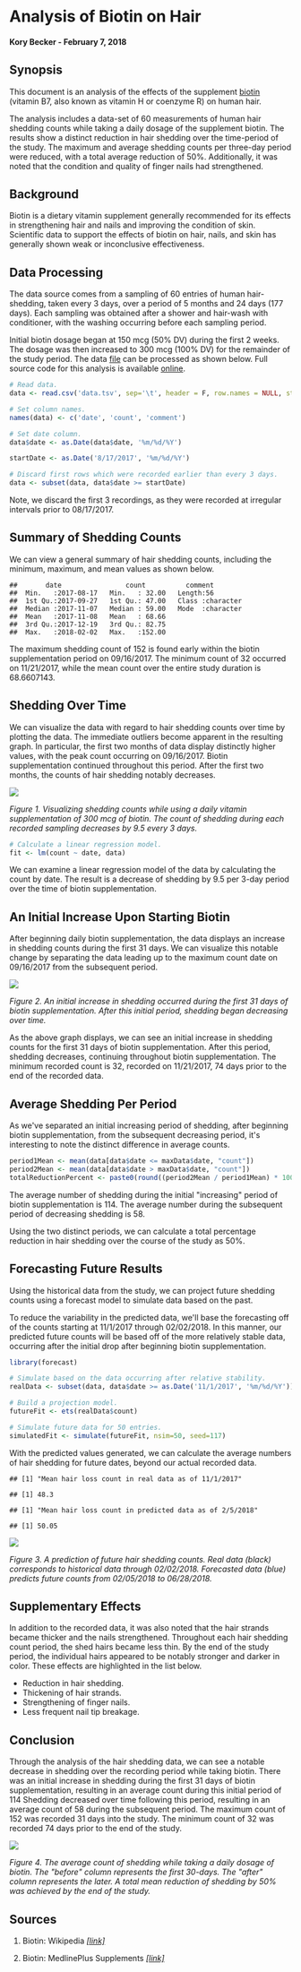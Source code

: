 # Analysis of Biotin on Hair

#### Kory Becker - February 7, 2018

## Synopsis

This document is an analysis of the effects of the supplement [biotin](https://en.wikipedia.org/wiki/Biotin) (vitamin B7, also known as vitamin H or coenzyme R) on human hair.

The analysis includes a data-set of 60 measurements of human hair shedding counts while taking a daily dosage of the supplement biotin. The results show a distinct reduction in hair shedding over the time-period of the study. The maximum and average shedding counts per three-day period were reduced, with a total average reduction of 50%. Additionally, it was noted that the condition and quality of finger nails had strengthened.

## Background

Biotin is a dietary vitamin supplement generally recommended for its effects in strengthening hair and nails and improving the condition of skin. Scientific data to support the effects of biotin on hair, nails, and skin has generally shown weak or inconclusive effectiveness.

## Data Processing

The data source comes from a sampling of 60 entries of human hair-shedding, taken every 3 days, over a period of 5 months and 24 days (177 days). Each sampling was obtained after a shower and hair-wash with conditioner, with the washing occurring before each sampling period.

Initial biotin dosage began at 150 mcg (50% DV) during the first 2 weeks. The dosage was then increased to 300 mcg (100% DV) for the remainder of the study period. The data [file](https://raw.githubusercontent.com/primaryobjects/biotin/master/data.tsv) can be processed as shown below. Full source code for this analysis is available [online](https://github.com/primaryobjects/biotin).


```r
# Read data.
data <- read.csv('data.tsv', sep='\t', header = F, row.names = NULL, stringsAsFactors = FALSE)

# Set column names.
names(data) <- c('date', 'count', 'comment')

# Set date column.
data$date <- as.Date(data$date, '%m/%d/%Y')

startDate <- as.Date('8/17/2017', '%m/%d/%Y')

# Discard first rows which were recorded earlier than every 3 days.
data <- subset(data, data$date >= startDate)
```

Note, we discard the first 3 recordings, as they were recorded at irregular intervals prior to 08/17/2017.

## Summary of Shedding Counts

We can view a general summary of hair shedding counts, including the minimum, maximum, and mean values as shown below.


```
##       date                count          comment
##  Min.   :2017-08-17   Min.   : 32.00   Length:56
##  1st Qu.:2017-09-27   1st Qu.: 47.00   Class :character
##  Median :2017-11-07   Median : 59.00   Mode  :character
##  Mean   :2017-11-08   Mean   : 68.66
##  3rd Qu.:2017-12-19   3rd Qu.: 82.75
##  Max.   :2018-02-02   Max.   :152.00
```



The maximum shedding count of 152 is found early within the biotin supplementation period on 09/16/2017. The minimum count of 32 occurred on 11/21/2017, while the mean count over the entire study duration is 68.6607143.

## Shedding Over Time

We can visualize the data with regard to hair shedding counts over time by plotting the data. The immediate outliers become apparent in the resulting graph. In particular, the first two months of data display distinctly higher values, with the peak count occurring on 09/16/2017. Biotin supplementation continued throughout this period. After the first two months, the counts of hair shedding notably decreases.

![](biotin_files/figure-html/unnamed-chunk-4-1.png)<!-- -->

*Figure 1. Visualizing shedding counts while using a daily vitamin supplementation of 300 mcg of biotin. The count of shedding during each recorded sampling decreases by 9.5 every 3 days.*


```r
# Calculate a linear regression model.
fit <- lm(count ~ date, data)
```

We can examine a linear regression model of the data by calculating the count by date. The result is a decrease of shedding by 9.5 per 3-day period over the time of biotin supplementation.

## An Initial Increase Upon Starting Biotin

After beginning daily biotin supplementation, the data displays an increase in shedding counts during the first 31 days. We can visualize this notable change by separating the data leading up to the maximum count date on 09/16/2017 from the subsequent period.

![](biotin_files/figure-html/unnamed-chunk-6-1.png)<!-- -->

*Figure 2. An initial increase in shedding occurred during the first 31 days of biotin supplementation. After this initial period, shedding began decreasing over time.*

As the above graph displays, we can see an initial increase in shedding counts for the first 31 days of biotin supplementation. After this period, shedding decreases, continuing throughout biotin supplementation. The minimum recorded count is 32, recorded on 11/21/2017, 74 days prior to the end of the recorded data.

## Average Shedding Per Period

As we've separated an initial increasing period of shedding, after beginning biotin supplementation, from the subsequent decreasing period, it's interesting to note the distinct difference in average counts.


```r
period1Mean <- mean(data[data$date <= maxData$date, "count"])
period2Mean <- mean(data[data$date > maxData$date, "count"])
totalReductionPercent <- paste0(round((period2Mean / period1Mean) * 100), '%')
```

The average number of shedding during the initial "increasing" period of biotin supplementation is 114. The average number during the subsequent period of decreasing shedding is 58.

Using the two distinct periods, we can calculate a total percentage reduction in hair shedding over the course of the study as 50%.

## Forecasting Future Results

Using the historical data from the study, we can project future shedding counts using a forecast model to simulate data based on the past.

To reduce the variability in the predicted data, we'll base the forecasting off of the counts starting at 11/1/2017 through 02/02/2018. In this manner, our predicted future counts will be based off of the more relatively stable data, occurring after the initial drop after beginning biotin supplementation.


```r
library(forecast)

# Simulate based on the data occurring after relative stability.
realData <- subset(data, data$date >= as.Date('11/1/2017', '%m/%d/%Y'))

# Build a projection model.
futureFit <- ets(realData$count)

# Simulate future data for 50 entries.
simulatedFit <- simulate(futureFit, nsim=50, seed=117)
```

With the predicted values generated, we can calculate the average numbers of hair shedding for future dates, beyond our actual recorded data.


```
## [1] "Mean hair loss count in real data as of 11/1/2017"
```

```
## [1] 48.3
```

```
## [1] "Mean hair loss count in predicted data as of 2/5/2018"
```

```
## [1] 50.05
```


![](biotin_files/figure-html/unnamed-chunk-10-1.png)<!-- -->

*Figure 3. A prediction of future hair shedding counts. Real data (black) corresponds to historical data through 02/02/2018. Forecasted data (blue) predicts future counts from 02/05/2018 to 06/28/2018.*

## Supplementary Effects

In addition to the recorded data, it was also noted that the hair strands became thicker and the nails strengthened. Throughout each hair shedding count period, the shed hairs became less thin. By the end of the study period, the individual hairs appeared to be notably stronger and darker in color. These effects are highlighted in the list below.

- Reduction in hair shedding.
- Thickening of hair strands.
- Strengthening of finger nails.
- Less frequent nail tip breakage.

## Conclusion

Through the analysis of the hair shedding data, we can see a notable decrease in shedding over the recording period while taking biotin. There was an initial increase in shedding during the first 31 days of biotin supplementation, resulting in an average count during this initial period of 114 Shedding decreased over time following this period, resulting in an average count of 58 during the subsequent period. The maximum count of 152 was recorded 31 days into the study. The minimum count of 32 was recorded 74 days prior to the end of the study.

![](biotin_files/figure-html/unnamed-chunk-11-1.png)<!-- -->

*Figure 4. The average count of shedding while taking a daily dosage of biotin. The "before" column represents the first 30-days. The "after" column represents the later. A total mean reduction of shedding by 50% was achieved by the end of the study.*

## Sources

1. Biotin: Wikipedia *[[link]](https://en.wikipedia.org/wiki/Biotin)*

2. Biotin: MedlinePlus Supplements *[[link]](https://medlineplus.gov/druginfo/natural/313.html)*
